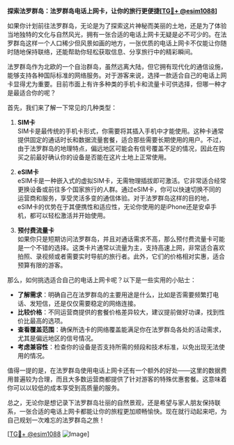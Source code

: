 **探索法罗群岛：法罗群岛电话上网卡，让你的旅行更便捷[[TG💪+ @esim1088](https://t.me/s/esim1088)]**

如果你计划前往法罗群岛，无论是为了探索这片神秘而美丽的土地，还是为了体验当地独特的文化与自然风光，拥有一张合适的电话上网卡无疑是必不可少的。在法罗群岛这样一个人口稀少但风景如画的地方，一张优质的电话上网卡不仅能让你随时随地保持联络，还能帮助你轻松获取信息、分享旅行中的精彩瞬间。

法罗群岛作为北欧的一个自治群岛，虽然远离大陆，但它拥有现代化的通信设施，能够支持各种国际标准的网络服务。对于游客来说，选择一款适合自己的电话上网卡显得尤为重要。目前市面上有许多种类的手机卡和流量卡可供选择，但哪一种才是最适合你的呢？

首先，我们来了解一下常见的几种类型：

1. **SIM卡**  
   SIM卡是最传统的手机卡形式，你需要将其插入手机中才能使用。这种卡通常提供固定的通话时长和数据流量套餐，适合那些需要长期使用的用户。不过，由于法罗群岛的地理特点，偏远地区可能会有信号覆盖不足的情况，因此在购买之前最好确认你的设备是否能在这片土地上正常使用。

2. **eSIM卡**  
   eSIM卡是一种嵌入式的虚拟SIM卡，无需物理插拔即可激活。它非常适合经常更换设备或前往多个国家旅行的人群。通过eSIM卡，你可以快速切换不同的运营商和服务，享受灵活多变的通信体验。对于法罗群岛这样的目的地，eSIM卡的优势在于其便携性和适应性，无论你使用的是iPhone还是安卓手机，都可以轻松激活并开始使用。

3. **预付费流量卡**  
   如果你只是短期访问法罗群岛，并且对通话需求不高，那么预付费流量卡可能是一个不错的选择。这类卡片通常以流量为主，支持高速上网，非常适合喜欢拍照、录视频或者需要实时导航的旅行者。此外，它们的价格相对实惠，适合预算有限的游客。

那么，如何挑选适合自己的电话上网卡呢？以下是一些实用的小贴士：

- **了解需求**：明确自己在法罗群岛的主要用途是什么，比如是否需要频繁打电话、发短信，还是仅仅需要稳定的网络连接。
- **比较价格**：不同运营商提供的套餐价格差异较大，建议提前做好功课，找到性价比最高的选项。
- **查看覆盖范围**：确保所选卡的网络覆盖能满足你在法罗群岛各处的活动需求，尤其是偏远地区的信号情况。
- **考虑兼容性**：检查你的设备是否支持所需的频段和技术标准，以免出现无法使用的情况。

值得一提的是，在法罗群岛使用电话上网卡还有一个额外的好处——这里的数据费用普遍较为合理，而且大多数运营商都提供了针对游客的特殊优惠套餐。这意味着你可以以较低的成本享受到高质量的服务。

总之，无论你是想记录下法罗群岛壮丽的自然景观，还是希望与家人朋友保持联系，一张合适的电话上网卡都能让你的旅程更加顺畅愉快。现在就行动起来吧，为自己规划一次难忘的法罗群岛之旅！

[[TG💪+ @esim1088](https://t.me/s/esim1088) ![Image](https://i.postimg.cc/4NQfJmqS/Snipaste-2025-05-13-00-14-12.png)]